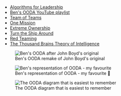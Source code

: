 - [Algorithms for Leadership](https://courses.commando.dev/algorithms-for-leadership)
- [Ben's OODA YouTube playlist](https://www.youtube.com/playlist?list=PLF7q7lo34QTfqj7tuBVzPl2fKV0_HIWn9)
- [Team of Teams](https://www.amazon.co.uk/dp/0241250838)
- [One Mission](https://www.amazon.co.uk/dp/0735211353)
- [Extreme Ownership](https://www.amazon.co.uk/dp/1250183863)
- [Turn the Ship Around](https://www.amazon.co.uk/dp/1591846404)
- [Red Teaming](https://www.amazon.co.uk/dp/0349415498)
- [The Thousand Brains Theory of Intelligence](https://numenta.com/blog/2019/01/16/the-thousand-brains-theory-of-intelligence/)

<figure class="richtext-figure richtext-figure--full">
  <img src="https://changelog-assets.s3.amazonaws.com/shipit/shipit-4--OODA.png" alt="Ben's OODA after John Boyd's original" loading="lazy">
  <figcaption><span>Ben's OODA remake of John Boyd's original</span></figcaption> 
</figure>

<figure class="richtext-figure richtext-figure--full">
  <img src="https://changelog-assets.s3.amazonaws.com/shipit/shipit-4--OODA-new.png" alt="Ben's representation of OODA - my favourite" loading="lazy">
  <figcaption><span>Ben's representation of OODA - my favourite 💙</span></figcaption> 
</figure>

<figure class="richtext-figure richtext-figure--full">
  <img src="https://changelog-assets.s3.amazonaws.com/shipit/shipit-4--OODA-the-algorithm-of-adaptation.png" alt="The OODA diagram that is easiest to remember" loading="lazy">
  <figcaption><span>The OODA diagram that is easiest to remember</span></figcaption> 
</figure>